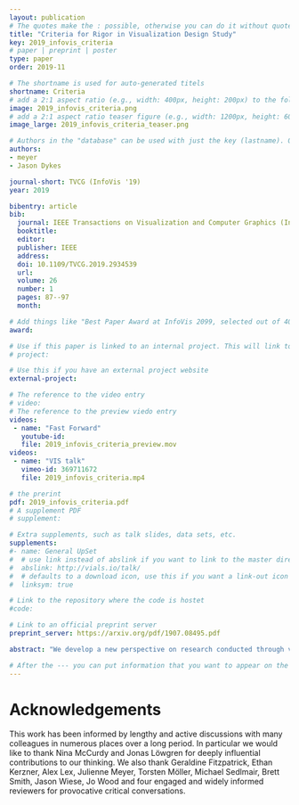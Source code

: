 ```yaml
---
layout: publication
# The quotes make the : possible, otherwise you can do it without quotes
title: "Criteria for Rigor in Visualization Design Study"
key: 2019_infovis_criteria
# paper | preprint | poster
type: paper
order: 2019-11

# The shortname is used for auto-generated titels
shortname: Criteria
# add a 2:1 aspect ratio (e.g., width: 400px, height: 200px) to the folder /assets/images/papers/
image: 2019_infovis_criteria.png
# add a 2:1 aspect ratio teaser figure (e.g., width: 1200px, height: 600px) to the folder /assets/images/papers/
image_large: 2019_infovis_criteria_teaser.png

# Authors in the "database" can be used with just the key (lastname). Others can be written properly.
authors:
- meyer
- Jason Dykes

journal-short: TVCG (InfoVis '19)
year: 2019

bibentry: article
bib:
  journal: IEEE Transactions on Visualization and Computer Graphics (InfoVis '19)
  booktitle:
  editor:
  publisher: IEEE
  address:
  doi: 10.1109/TVCG.2019.2934539
  url: 
  volume: 26
  number: 1 
  pages: 87--97
  month:

# Add things like "Best Paper Award at InfoVis 2099, selected out of 4000 submissions"
award:

# Use if this paper is linked to an internal project. This will link to the project site
# project:

# Use this if you have an external project website
external-project: 

# The reference to the video entry
# video: 
# The reference to the preview viedo entry
videos:  
 - name: "Fast Forward" 
   youtube-id: 
   file: 2019_infovis_criteria_preview.mov
videos:  
 - name: "VIS talk" 
   vimeo-id: 369711672
   file: 2019_infovis_criteria.mp4

# the prerint
pdf: 2019_infovis_criteria.pdf
# A supplement PDF
# supplement: 

# Extra supplements, such as talk slides, data sets, etc.
supplements:
#- name: General UpSet
#  # use link instead of abslink if you want to link to the master directory
#  abslink: http://vials.io/talk/
#  # defaults to a download icon, use this if you want a link-out icon
#  linksym: true

# Link to the repository where the code is hostet
#code: 

# Link to an official preprint server
preprint_server: https://arxiv.org/pdf/1907.08495.pdf

abstract: "We develop a new perspective on research conducted through visualization design study that emphasizes design as a method of inquiry and the broad range of knowledge-contributions achieved through it as multiple, subjective, and socially constructed. From this interpretivist position we explore the nature of visualization design study and develop six criteria for rigor. We propose that rigor is established and judged according to the extent to which visualization design study research and its reporting are INFORMED, REFLEXIVE, ABUNDANT, PLAUSIBLE, RESONANT, and TRANSPARENT. This perspective and the criteria were constructed through a four-year engagement with the discourse around rigor and the nature of knowledge in social science, information systems, and design. We suggest methods from cognate disciplines that can support visualization researchers in meeting these criteria during the planning, execution, and reporting of design study. Through a series of deliberately provocative questions, we explore implications of this new perspective for design study research in visualization, concluding that as a discipline, visualization is not yet well positioned to embrace, nurture, and fully benefit from a rigorous, interpretivist approach to design study. The perspective and criteria we present are intended to stimulate dialogue and debate around the nature of visualization design study and the broader underpinnings of the discipline."

# After the --- you can put information that you want to appear on the website using markdown formatting or HTML. A good example are acknowledgements, extra references, an erratum, etc.
---
```



# Acknowledgements

This work has been informed by lengthy and active discussions with many colleagues in numerous places over a long period. In particular we would like to thank Nina McCurdy and Jonas Löwgren for deeply influential contributions to our thinking. We also thank Geraldine Fitzpatrick, Ethan Kerzner, Alex Lex, Julienne Meyer, Torsten Möller, Michael Sedlmair, Brett Smith, Jason Wiese, Jo Wood and four engaged and widely informed reviewers for provocative critical conversations.
